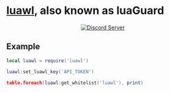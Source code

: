 # <b>[luawl](https://luawl.com)</b>, also known as <b>luaGuard</b>

<center><a href="https://discord.gg/w7ubyMZyyw"><img src="https://img.shields.io/discord/917573858461102080?color=5865F2&logo=discord&logoColor=white" alt="Discord Server"/></a></center>

## Example
```lua
local luawl = require('luawl')

luawl:set_luawl_key('API_TOKEN')

table.foreach(luawl:get_whitelist('luawl'), print)
```